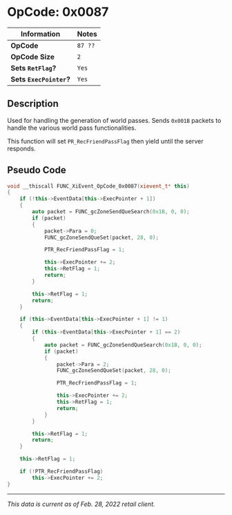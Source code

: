 # OpCode: 0x0087

| Information               | Notes |
|---                        |---    |
| **OpCode**                | `87 ??` |
| **OpCode Size**           | `2`   |
| **Sets `RetFlag`?**       | `Yes` |
| **Sets `ExecPointer`?**   | `Yes` |

## Description

Used for handling the generation of world passes. Sends `0x001B` packets to handle the various world pass functionalities.

This function will set `PR_RecFriendPassFlag` then yield until the server responds.

## Pseudo Code

```cpp
void __thiscall FUNC_XiEvent_OpCode_0x0087(xievent_t* this)
{
    if (!this->EventData[this->ExecPointer + 1])
    {
        auto packet = FUNC_gcZoneSendQueSearch(0x1B, 0, 0);
        if (packet)
        {
            packet->Para = 0;
            FUNC_gcZoneSendQueSet(packet, 28, 0);

            PTR_RecFriendPassFlag = 1;

            this->ExecPointer += 2;
            this->RetFlag = 1;
            return;
        }

        this->RetFlag = 1;
        return;
    }

    if (this->EventData[this->ExecPointer + 1] != 1)
    {
        if (this->EventData[this->ExecPointer + 1] == 2)
        {
            auto packet = FUNC_gcZoneSendQueSearch(0x1B, 0, 0);
            if (packet)
            {
                packet->Para = 2;
                FUNC_gcZoneSendQueSet(packet, 28, 0);

                PTR_RecFriendPassFlag = 1;

                this->ExecPointer += 2;
                this->RetFlag = 1;
                return;
            }
        }

        this->RetFlag = 1;
        return;
    }

    this->RetFlag = 1;

    if (!PTR_RecFriendPassFlag)
        this->ExecPointer += 2;
}
```

---

_This data is current as of Feb. 28, 2022 retail client._